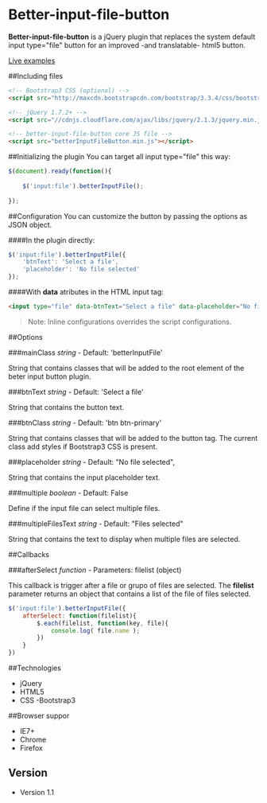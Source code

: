Better-input-file-button
=================

**Better-input-file-button** is a jQuery plugin that replaces the system default input type="file" button for an improved -and translatable- html5 button.

[Live examples](http://jsfiddle.net/Lukas238/YwNa4/embedded/result,js,html/) 


##Including files
```html
<!-- Bootstrap3 CSS (optional) -->
<script src="http://maxcdn.bootstrapcdn.com/bootstrap/3.3.4/css/bootstrap.min.css"></script>

<!-- jQuery 1.7.2+ -->
<script src="//cdnjs.cloudflare.com/ajax/libs/jquery/2.1.3/jquery.min.js"></script>

<!-- better-input-file-button core JS file -->
<script src="betterInputFileButton.min.js"></script>
```

##Initializing the plugin
You can target all input type="file" this way:

```js
$(document).ready(function(){
    
	$('input:file').betterInputFile();
	
});
```	

##Configuration
You can customize the button by passing the options as JSON object.

####In the plugin directly:
```js
$('input:file').betterInputFile({
    'btnText': 'Select a file',
	'placeholder': 'No file selected'
});
```
####With **data** atributes in the HTML input tag:
```html
<input type="file" data-btnText="Select a file" data-placeholder="No file selected" />
```

>Note: Inline configurations overrides the script configurations.


##Options

###mainClass
_string_ - Default: 'betterInputFile'

String that contains classes that will be added to the root element of the beter input button plugin.

###btnText
_string_ - Default: 'Select a file'

String that contains the button text.

###btnClass
_string_ - Default: 'btn btn-primary'

String that contains classes that will be added to the button tag. The current class add styles if Bootstrap3 CSS is present.

###placeholder
_string_ - Default: "No file selected",

String that contains the input placeholder text.	

###multiple
_boolean_ - Default: False

Define if the input file can select multiple files.

###multipleFilesText
_string_ - Default: "Files selected"

String that contains the text to display when multiple files are selected.


##Callbacks

###afterSelect
_function_ - Parameters: filelist (object)

This callback is trigger after a file or grupo of files are selected.
The **filelist** parameter returns an object that contains a list of the file of files selected.

```js
$('input:file').betterInputFile({
    afterSelect: function(filelist){
        $.each(filelist, function(key, file){
            console.log( file.name );
        })
    }
})
```


##Technologies
- jQuery
- HTML5
- CSS
-Bootstrap3


##Browser suppor
- IE7+
- Chrome
- Firefox


## Version 
* Version 1.1
